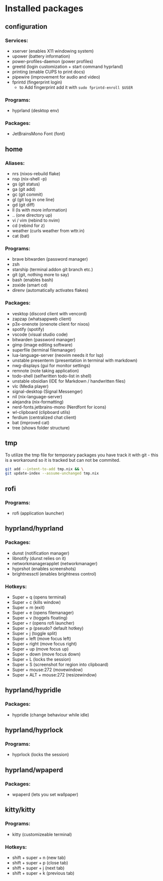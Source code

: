 # Installed packages

## configuration

### Services:
- xserver (enables X11 windowing system)
- upower (battery information)
- power-profiles-daemon (power profiles)
- greetd (login customization + start command hyprland)
- printing (enable CUPS to print docs)
- pipewire (improvement for audio and video)
- fprintd (fingerprint login)
    - to Add fingerprint add it with `sudo fprintd-enroll $USER`

### Programs:
- hyprland (desktop env)

### Packages:
- JetBrainsMono Font (font)

## home

### Aliases:
- nrs (nixos-rebuild flake)
- nsp (nix-shell -p)
- gs (git status)
- ga (git add)
- gc (git commit)
- gl (git log in one line)
- gd (git diff)
- ll (ls with more information)
- .. (one directory up)
- vi / vim (rebind to nvim)
- cd (rebind for z)
- weather (curls weather from wttr.in)
- cat (bat)

### Programs:
- brave bitwarden (password manager)
- zsh
- starship (terminal addon git branch etc.)
- git (git, nothing more to say)
- bash (enables bash)
- zoxide (smart cd)
- direnv (automatically activates flakes)

### Packages:
- vesktop (discord client with vencord)
- zapzap (whatsappweb client)
- p3x-onenote (onenote client for nixos)
- spotify (spotify)
- vscode (visual studio code)
- bitwarden (password manager)
- gimp (image editing software)
- superfile (terminal filemanager)
- lua-language-server (neovim needs it for lsp)
- unstable presenterm (presentation in terminal with markdown)
- nwg-displays (gui for monitor settings)
- remnote (note taking application)
- todo-shell (selfwritten todo-list in shell)
- unstable obsidian (IDE for Markdown / handwritten files)
- vlc (Media player)
- signal-desktop (Signal Messenger)
- nil (nix-language-server)
- alejandra (nix-formatting)
- nerd-fonts.jetbrains-mono (Nerdfont for icons)
- wl-clipboard (clipboard utils)
- ferdium (centralized chat client)
- bat (improved cat)
- tree (shows folder structure)

## tmp
To utilize the tmp file for temporary packages you have track it with git - this is a workaround so it is tracked but can not be commited.
```bash
git add --intent-to-add tmp.nix && \
git update-index --assume-unchanged tmp.nix
```

## rofi
### Programs:
- rofi (application launcher)

## hyprland/hyprland
### Packages:
- dunst (notification manager)
- libnotify (dunst relies on it)
- networkmanagerapplet (networkmanager)
- hyprshot (enables screenshots)
- brightnessctl (enables brightness control)
### Hotkeys:
- Super + q (opens terminal)
- Super + c (kills window)
- Super + m (exit)
- Super + e (opens filemanager)
- Super + v (toggels floating)
- Super + r (opens rofi launcher)
- Super + p (pseudo? default hotkey)
- Super + j (toggle split)
- Super + left (move focus left)
- Super + right (move focus right)
- Super + up (move focus up)
- Super + down (move focus down)
- Super + L (locks the session)
- Super + S (screenshot for region into clipboard)
- Super + mouse:272 (movewindow)
- Super + ALT + mouse:272 (resizewindow)

## hyprland/hypridle
### Packages:
- hypridle (change behaviour while idle)

## hyprland/hyprlock
### Programs:
- hyprlock (locks the session)

## hyprland/wpaperd
### Packages:
- wpaperd (lets you set wallpaper)

## kitty/kitty
### Programs:
- kitty (customizeable terminal)

### Hotkeys:
- shift + super + n (new tab)
- shift + super + p (close tab)
- shift + super + j (next tab)
- shift + super + k (previous tab)
